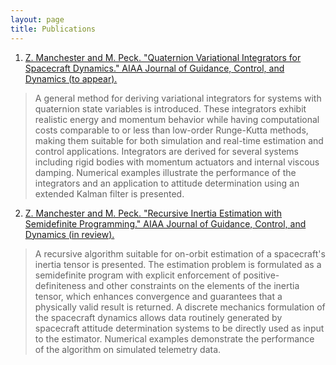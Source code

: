 ```yaml
---
layout: page
title: Publications
---
```


1. [Z. Manchester and M. Peck. "Quaternion Variational Integrators for Spacecraft Dynamics." AIAA Journal of Guidance, Control, and Dynamics (to appear).](/papers/Variational_Integrator.pdf)

> A general method for deriving variational integrators for systems with quaternion state variables is introduced. These integrators exhibit realistic energy and momentum behavior while having computational costs comparable to or less than low-order Runge-Kutta methods, making them suitable for both simulation and real-time estimation and control applications. Integrators are derived for several systems including rigid bodies with momentum actuators and internal viscous damping. Numerical examples illustrate the performance of the integrators and an application to attitude determination using an extended Kalman filter is presented.

2. [Z. Manchester and M. Peck. "Recursive Inertia Estimation with Semidefinite Programming." AIAA Journal of Guidance, Control, and Dynamics (in review).](/papers/Inertia_Estimation.pdf)

> A recursive algorithm suitable for on-orbit estimation of a spacecraft's inertia tensor is presented. The estimation problem is formulated as a semidefinite program with explicit enforcement of positive-definiteness and other constraints on the elements of the inertia tensor, which enhances convergence and guarantees that a physically valid result is returned. A discrete mechanics formulation of the spacecraft dynamics allows data routinely generated by spacecraft attitude determination systems to be directly used as input to the estimator. Numerical examples demonstrate the performance of the algorithm on simulated telemetry data.
